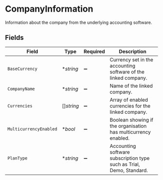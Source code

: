 # CompanyInformation

Information about the company from the underlying accounting software.


## Fields

| Field                                                                | Type                                                                 | Required                                                             | Description                                                          |
| -------------------------------------------------------------------- | -------------------------------------------------------------------- | -------------------------------------------------------------------- | -------------------------------------------------------------------- |
| `BaseCurrency`                                                       | **string*                                                            | :heavy_minus_sign:                                                   | Currency set in the accounting software of the linked company.       |
| `CompanyName`                                                        | **string*                                                            | :heavy_minus_sign:                                                   | Name of the linked company.                                          |
| `Currencies`                                                         | []*string*                                                           | :heavy_minus_sign:                                                   | Array of enabled currencies for the linked company.                  |
| `MulticurrencyEnabled`                                               | **bool*                                                              | :heavy_minus_sign:                                                   | Boolean showing if the organisation has multicurrency enabled.       |
| `PlanType`                                                           | **string*                                                            | :heavy_minus_sign:                                                   | Accounting software subscription type such as Trial, Demo, Standard. |